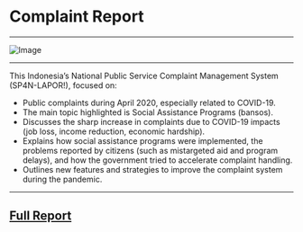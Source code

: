 # Complaint Report

---

![Image](https://github.com/user-attachments/assets/ba4ae91f-446a-4af2-9e3e-72dc154b4f5b)

---

This Indonesia’s National Public Service Complaint Management System (SP4N-LAPOR!), focused on: <br/>

- Public complaints during April 2020, especially related to COVID-19.
- The main topic highlighted is Social Assistance Programs (bansos).
- Discusses the sharp increase in complaints due to COVID-19 impacts (job loss, income reduction, economic hardship).
- Explains how social assistance programs were implemented, the problems reported by citizens (such as mistargeted aid and program delays), and how the government tried to accelerate complaint handling.
- Outlines new features and strategies to improve the complaint system during the pandemic.

---

## [Full Report](https://github.com/alfian-mamab/complaint_report/blob/3ba8c0a2315b4a360d5b8a2f201c309cd7815f9c/SP4N-LAPOR!%20Report%20(April%202020).pdf)
